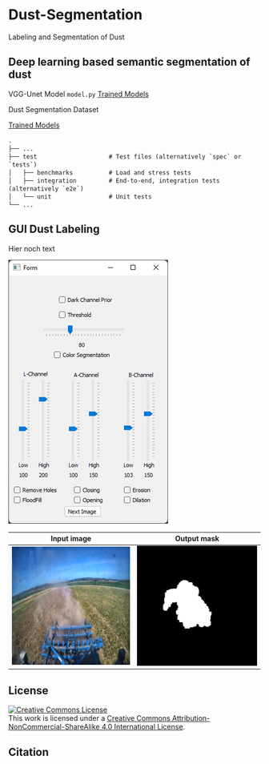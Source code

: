 # Dust-Segmentation
Labeling and Segmentation of Dust

##  Deep learning based semantic segmentation of dust
VGG-Unet Model 
`model.py`
[Trained Models](https://choosealicense.com/licenses/mit/)

Dust Segmentation Dataset 

[Trained Models](https://choosealicense.com/licenses/mit/)

    .
    ├── ...
    ├── test                    # Test files (alternatively `spec` or `tests`)
    │   ├── benchmarks          # Load and stress tests
    │   ├── integration         # End-to-end, integration tests (alternatively `e2e`)
    │   └── unit                # Unit tests
    └── ...



##  GUI Dust Labeling
Hier noch text



![GUI](figures/gui.png)

Input image            |  Output mask
:-------------------------:|:-------------------------:
![input](figures/input_image.png)  |  ![output](output/mask.png)

## License
<a rel="license" href="http://creativecommons.org/licenses/by-nc-sa/4.0/"><img alt="Creative Commons License" style="border-width:0" src="https://i.creativecommons.org/l/by-nc-sa/4.0/88x31.png" /></a><br />This work is licensed under a <a rel="license" href="http://creativecommons.org/licenses/by-nc-sa/4.0/">Creative Commons Attribution-NonCommercial-ShareAlike 4.0 International License</a>.

## Citation
